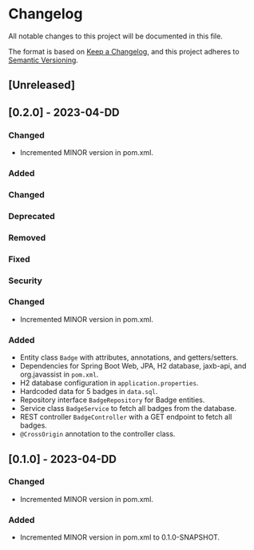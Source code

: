 # Changelog

All notable changes to this project will be documented in this file.

The format is based on [Keep a Changelog](https://keepachangelog.com/en/1.0.0/),
and this project adheres to [Semantic Versioning](https://semver.org/spec/v2.0.0.html).

## [Unreleased]

## [0.2.0] - 2023-04-DD

### Changed
- Incremented MINOR version in pom.xml.

### Added

### Changed

### Deprecated

### Removed

### Fixed

### Security

### Changed
- Incremented MINOR version in pom.xml.

### Added
- Entity class `Badge` with attributes, annotations, and getters/setters.
- Dependencies for Spring Boot Web, JPA, H2 database, jaxb-api, and org.javassist in `pom.xml`.
- H2 database configuration in `application.properties`.
- Hardcoded data for 5 badges in `data.sql`.
- Repository interface `BadgeRepository` for Badge entities.
- Service class `BadgeService` to fetch all badges from the database.
- REST controller `BadgeController` with a GET endpoint to fetch all badges.
- `@CrossOrigin` annotation to the controller class.

## [0.1.0] - 2023-04-DD

### Changed
- Incremented MINOR version in pom.xml.

### Added
- Incremented MINOR version in pom.xml to 0.1.0-SNAPSHOT.
